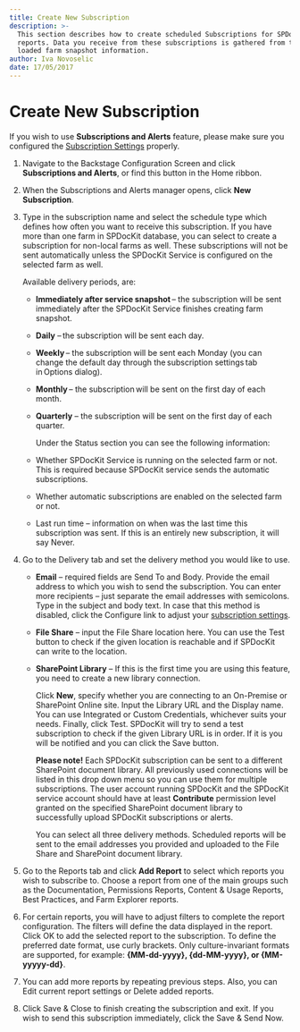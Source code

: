 ```yaml
---
title: Create New Subscription
description: >-
  This section describes how to create scheduled Subscriptions for SPDocKit
  reports. Data you receive from these subscriptions is gathered from the last
  loaded farm snapshot information.
author: Iva Novoselic
date: 17/05/2017
---
```


# Create New Subscription

If you wish to use **Subscriptions and Alerts** feature, please make sure you configured the [Subscription Settings](https://github.com/SysKitTeam/docs-spdockit/tree/8189b9511feae817c534664a254f80f907d19119/explore-reports-and-create-documentation/configure-and-extend-spdockit/options-wizard/README.md#subscription-settings.md) properly.

1. Navigate to the Backstage Configuration Screen and click **Subscriptions and Alerts**, or find this button in the Home ribbon.
2. When the Subscriptions and Alerts manager opens, click **New Subscription**.
3. Type in the subscription name and select the schedule type which defines how often you want to receive this subscription. If you have more than one farm in SPDocKit database, you can select to create a subscription for non-local farms as well. These subscriptions will not be sent automatically unless the SPDocKit Service is configured on the selected farm as well.

   Available delivery periods, are:

   * **Immediately after service snapshot** – the subscription will be sent immediately after the SPDocKit Service finishes creating farm snapshot.
   * **Daily** – the subscription will be sent each day.
   * **Weekly** – the subscription will be sent each Monday \(you can change the default day through the subscription settings tab in Options dialog\).
   * **Monthly** – the subscription will be sent on the first day of each month.
   * **Quarterly** – the subscription will be sent on the first day of each quarter.

     Under the Status section you can see the following information:

   * Whether SPDocKit Service is running on the selected farm or not. This is required because SPDocKit service sends the automatic subscriptions.
   * Whether automatic subscriptions are enabled on the selected farm or not.
   * Last run time – information on when was the last time this subscription was sent. If this is an entirely new subscription, it will say Never.

4. Go to the Delivery tab and set the delivery method you would like to use.
   * **Email** – required fields are Send To and Body. Provide the email address to which you wish to send the subscription. You can enter more recipients – just separate the email addresses with semicolons. Type in the subject and body text. In case that this method is disabled, click the Configure link to adjust your [subscription settings](https://github.com/SysKitTeam/docs-spdockit/tree/8189b9511feae817c534664a254f80f907d19119/explore-reports-and-create-documentation/configure-and-extend-spdockit/options-wizard/README.md#snapshot-options.md).
   * **File Share** – input the File Share location here. You can use the Test button to check if the given location is reachable and if SPDocKit can write to the location.
   * **SharePoint Library** – If this is the first time you are using this feature, you need to create a new library connection.

     Click **New**, specify whether you are connecting to an On-Premise or SharePoint Online site. Input the Library URL and the Display name. You can use Integrated or Custom Credentials, whichever suits your needs. Finally, click Test. SPDocKit will try to send a test subscription to check if the given Library URL is in order. If it is you will be notified and you can click the Save button.

     **Please note!** Each SPDocKit subscription can be sent to a different SharePoint document library. All previously used connections will be listed in this drop down menu so you can use them for multiple subscriptions. The user account running SPDocKit and the SPDocKit service account should have at least **Contribute** permission level granted on the specified SharePoint document library to successfully upload SPDocKit subscriptions or alerts.

     You can select all three delivery methods. Scheduled reports will be sent to the email addresses you provided and uploaded to the File Share and SharePoint document library.
5. Go to the Reports tab and click **Add Report** to select which reports you wish to subscribe to. Choose a report from one of the main groups such as the Documentation, Permissions Reports, Content & Usage Reports, Best Practices, and Farm Explorer reports.
6. For certain reports, you will have to adjust filters to complete the report configuration. The filters will define the data displayed in the report. Click OK to add the selected report to the subscription. To define the preferred date format, use curly brackets. Only culture-invariant formats are supported, for example: **{MM-dd-yyyy}, {dd-MM-yyyy}, or {MM-yyyyy-dd}**.
7. You can add more reports by repeating previous steps. Also, you can Edit current report settings or Delete added reports.
8. Click Save & Close to finish creating the subscription and exit. If you wish to send this subscription immediately, click the Save & Send Now.

